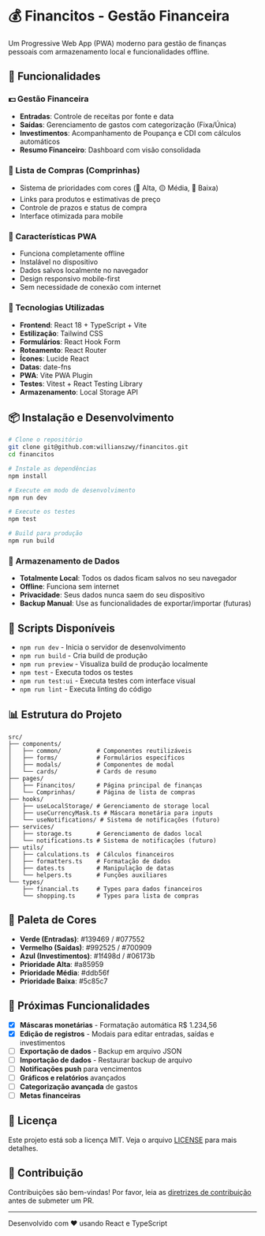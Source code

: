 # 💰 Financitos - Gestão Financeira

Um Progressive Web App (PWA) moderno para gestão de finanças pessoais com armazenamento local e funcionalidades offline.

## 🚀 Funcionalidades

### 💵 Gestão Financeira
- **Entradas**: Controle de receitas por fonte e data
- **Saídas**: Gerenciamento de gastos com categorização (Fixa/Única)
- **Investimentos**: Acompanhamento de Poupança e CDI com cálculos automáticos
- **Resumo Financeiro**: Dashboard com visão consolidada

### 🛒 Lista de Compras (Comprinhas)
- Sistema de prioridades com cores (🔴 Alta, 🟡 Média, 🔵 Baixa)
- Links para produtos e estimativas de preço
- Controle de prazos e status de compra
- Interface otimizada para mobile

### 📱 Características PWA
- Funciona completamente offline
- Instalável no dispositivo
- Dados salvos localmente no navegador
- Design responsivo mobile-first
- Sem necessidade de conexão com internet

### 🔧 Tecnologias Utilizadas
- **Frontend**: React 18 + TypeScript + Vite
- **Estilização**: Tailwind CSS
- **Formulários**: React Hook Form
- **Roteamento**: React Router
- **Ícones**: Lucide React
- **Datas**: date-fns
- **PWA**: Vite PWA Plugin
- **Testes**: Vitest + React Testing Library
- **Armazenamento**: Local Storage API

## 📦 Instalação e Desenvolvimento

```bash
# Clone o repositório
git clone git@github.com:willianszwy/financitos.git
cd financitos

# Instale as dependências
npm install

# Execute em modo de desenvolvimento
npm run dev

# Execute os testes
npm test

# Build para produção
npm run build
```

### 💾 **Armazenamento de Dados**

- **Totalmente Local**: Todos os dados ficam salvos no seu navegador
- **Offline**: Funciona sem internet
- **Privacidade**: Seus dados nunca saem do seu dispositivo
- **Backup Manual**: Use as funcionalidades de exportar/importar (futuras)

## 🎯 Scripts Disponíveis

- `npm run dev` - Inicia o servidor de desenvolvimento
- `npm run build` - Cria build de produção
- `npm run preview` - Visualiza build de produção localmente
- `npm test` - Executa todos os testes
- `npm run test:ui` - Executa testes com interface visual
- `npm run lint` - Executa linting do código

## 📊 Estrutura do Projeto

```
src/
├── components/
│   ├── common/          # Componentes reutilizáveis
│   ├── forms/           # Formulários específicos
│   ├── modals/          # Componentes de modal
│   └── cards/           # Cards de resumo
├── pages/
│   ├── Financitos/      # Página principal de finanças
│   └── Comprinhas/      # Página de lista de compras
├── hooks/
│   ├── useLocalStorage/ # Gerenciamento de storage local
│   ├── useCurrencyMask.ts # Máscara monetária para inputs
│   └── useNotifications/ # Sistema de notificações (futuro)
├── services/
│   ├── storage.ts       # Gerenciamento de dados local
│   └── notifications.ts # Sistema de notificações (futuro)
├── utils/
│   ├── calculations.ts  # Cálculos financeiros
│   ├── formatters.ts    # Formatação de dados
│   ├── dates.ts         # Manipulação de datas
│   └── helpers.ts       # Funções auxiliares
└── types/
    ├── financial.ts     # Types para dados financeiros
    └── shopping.ts      # Types para lista de compras
```

## 🎨 Paleta de Cores

- **Verde (Entradas)**: #139469 / #077552
- **Vermelho (Saídas)**: #992525 / #700909  
- **Azul (Investimentos)**: #1f498d / #06173b
- **Prioridade Alta**: #a85959
- **Prioridade Média**: #ddb56f
- **Prioridade Baixa**: #5c85c7

## 🔮 Próximas Funcionalidades

- [x] **Máscaras monetárias** - Formatação automática R$ 1.234,56
- [x] **Edição de registros** - Modais para editar entradas, saídas e investimentos
- [ ] **Exportação de dados** - Backup em arquivo JSON
- [ ] **Importação de dados** - Restaurar backup de arquivo
- [ ] **Notificações push** para vencimentos
- [ ] **Gráficos e relatórios** avançados
- [ ] **Categorização avançada** de gastos
- [ ] **Metas financeiras**

## 📝 Licença

Este projeto está sob a licença MIT. Veja o arquivo [LICENSE](LICENSE) para mais detalhes.

## 🤝 Contribuição

Contribuições são bem-vindas! Por favor, leia as [diretrizes de contribuição](CONTRIBUTING.md) antes de submeter um PR.

---

Desenvolvido com ❤️ usando React e TypeScript